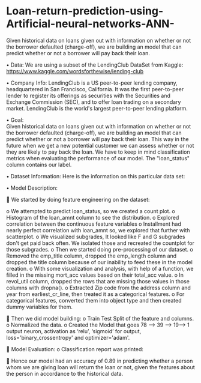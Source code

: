 # Loan-return-prediction-using-Artificial-neural-networks-ANN-
Given historical data on loans given out with information on whether or not the borrower defaulted (charge-off), we are building an model that can predict whether or not a borrower will pay back their loan. 


•	Data: 
We are using a subset of the LendingClub DataSet  from Kaggle: https://www.kaggle.com/wordsforthewise/lending-club


•	Company Info: 
 LendingClub is a US peer-to-peer lending company, headquartered in San Francisco, California. 
It was the first peer-to-peer lender to register its offerings as securities with the Securities and Exchange Commission (SEC), and to offer loan trading on a secondary market. LendingClub is the world's largest peer-to-peer lending platform.


•	Goal:  
Given historical data on loans given out with information on whether or not the borrower defaulted (charge-off), we are building an model that can predict whether or not a borrower will pay back their loan. 
This way in the future when we get a new potential customer we can assess whether or not they are likely to pay back the loan. 
We have to keep in mind classification metrics when evaluating the performance of our model.
The "loan_status" column contains our label.


•	Dataset Information:
Here is the information on this particular data set:


•	Model Description:


	We started by doing feature engineering on the dataset:

o	We attempted to predict loan_status, so we created a count plot.
o	Histogram of the loan_amnt column to see the distribution.
o	Explored correlation between the continuous feature variables
o	Installment had nearly perfect correlation with loan_amnt  so, we explored that further with scatterplot.
o	We visualized subgrades, It looked like F and G subgrades don't get paid back often. We isolated those and recreated the countplot for those subgrades.
o	Then we started doing pre-processing of our dataset.
o	Removed the emp_title column, dropped the emp_length column and dropped the title column because of our inability to feed these in the model creation.
o	With some visualization and analysis, with help of a function, we filled in the missing mort_acc values based on their total_acc value.
o	In revol_util  column, dropped the rows that are missing those values in those columns with dropna().
o	Extracted Zip code from the address column and year from earliest_cr_line, then treated it as a categorical features.
o	For categorical features, converted them into object type and then created dummy variables for them.

	Then we did model building:
o	Train Test Split of the feature and columns.
o	Normalized the data.
o	Created the Model that goes 78 --> 39 --> 19--> 1 output neuron, activation as ‘relu’, ‘sigmoid’ for output, loss='binary_crossentropy' and optimizer='adam'.

	Model Evaluation:
o	Classification report was printed:   

	Hence our model had an accuracy of 0.89 in predicting whether a person whom we are giving loan will return the loan or not, given the features about the person in accordance to the historical data.
